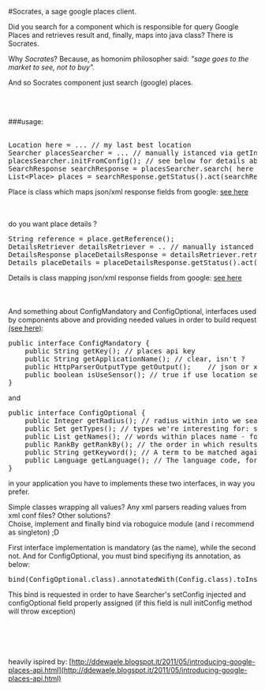 #Socrates, a sage google places client.

Did you search for a component which is responsible for query Google Places
and retrieves result and, finally, maps into java class? 
There is Socrates.

Why *Socrates*? Because, as homonim philosopher said:
*"sage goes to the market to see, not to buy".*

And so Socrates component just search (google) places.

<br/><br/>

###usage:<br/><br/>
<pre>
Location here = ... // my last best location
Searcher placesSearcher = ... // manually istanced via getInstance, or use @Inject
placesSearcher.initFromConfig(); // see below for details about config
SearchResponse searchResponse = placesSearcher.search( here ); // or placesSearcher.initFromConfig.search(here);
List&lt;Place&gt; places = searchResponse.getStatus().act(searchResponse);
</pre>
Place is class which maps json/xml response fields from google: [see here](http://developers.google.com/maps/documentation/places/#PlaceSearchResults)

<br/><br/>
do you want place details ?
<pre>
String reference = place.getReference();
DetailsRetriever detailsRetriever = .. // manually istanced via getInstance, or use @Inject
DetailsResponse placeDetailsResponse = detailsRetriever.retrieveDetails( reference );
Details placeDetails = placeDetailsResponse.getStatus().act(placeDetailsResponse);
</pre>
Details is class mapping json/xml response fields from google: [see here](https://developers.google.com/maps/documentation/places/#PlaceDetailsResults)
<br/><br/><br/><br/>
And something about ConfigMandatory and ConfigOptional, interfaces used by components above and providing needed values in order to build request [(see here)](https://developers.google.com/maps/documentation/places/#PlaceSearchRequests):


<pre>
public interface ConfigMandatory {
	public String getKey(); // places api key
	public String getApplicationName(); // clear, isn't ?
	public HttpParserOutputType getOutput();	// json or xml
	public boolean isUseSensor(); // true if use location sensor (always with android)
}
</pre>
and
<pre>
public interface ConfigOptional {
	public Integer getRadius(); // radius within into we search
	public Set<PlaceType> getTypes(); // types we're interesting for: see [https://developers.google.com/maps/documentation/places/supported_types](https://developers.google.com/maps/documentation/places/supported_types)
	public List<String> getNames(); // words within places name - for accurate filter query search
	public RankBy getRankBy(); // the order in which results are listed: distance or prominence (importance - default if not specified)
	public String getKeyword(); // A term to be matched against
	public Language getLanguage(); // The language code, for results
}
</pre>

 
in your application you have to implements these two interfaces, in way you prefer.

Simple classes wrapping all values? Any xml parsers reading values from xml conf files? Other solutions?<br/>
Choise, implement and finally bind via roboguice module (and i recommend as singleton) ;D

First interface implementation is mandatory (as the name), while the second not.
And for ConfigOptional, you must bind specifiyng its annotation, as below:
<pre>bind(ConfigOptional.class).annotatedWith(Config.class).toInstance(new ConfigOptionalImpl());</pre>
This bind is requested in order to have Searcher's setConfig injected and configOptional field properly assigned (if this field is null initConfig method will throw exception)    
<br/><br/><br/><br/><br/>
heavily ispired by:
[http://ddewaele.blogspot.it/2011/05/introducing-google-places-api.html](http://ddewaele.blogspot.it/2011/05/introducing-google-places-api.html)